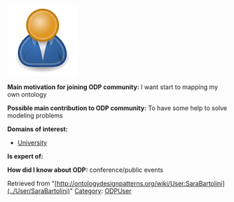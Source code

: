 [![Image:ODPUser.png](../images/a/a6/ODPUser.png)](../Image/ODPUser.png "Image:ODPUser.png")




  





__Main motivation for joining ODP community:__ I want start to mapping my own ontology


__Possible main contribution to ODP community:__ To have some help to solve modeling problems


__Domains of interest:__



* [University](../Community/University "Community:University")


__Is expert of:__


  

__How did I know about ODP:__ conference/public events






Retrieved from "[http://ontologydesignpatterns.org/wiki/User:SaraBartolini](../User/SaraBartolini)"
 [Category](http://ontologydesignpatterns.org/wiki/Special:Categories "Special:Categories"): [ODPUser](../Category/ODPUser "Category:ODPUser")